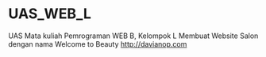 # UAS_WEB_L
UAS Mata kuliah Pemrograman WEB B, Kelompok L
Membuat Website Salon dengan nama Welcome to Beauty
http://davianop.com

